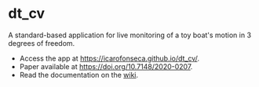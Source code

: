 # dt_cv
A standard-based application for live monitoring of a toy boat's motion in 3 degrees of freedom.
* Access the app at https://icarofonseca.github.io/dt_cv/.
* Paper available at https://doi.org/10.7148/2020-0207.
* Read the documentation on the [wiki](https://github.com/icarofonseca/dt_cv/wiki).
